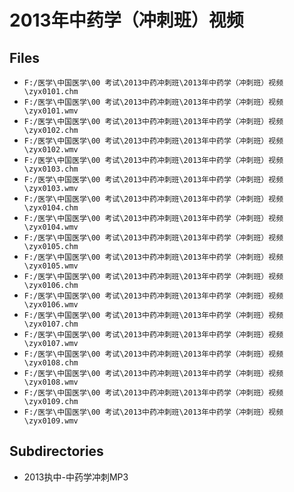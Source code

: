 # 2013年中药学（冲刺班）视频

## Files

- `F:/医学\中国医学\00 考试\2013中药冲刺班\2013年中药学（冲刺班）视频\zyx0101.chm`
- `F:/医学\中国医学\00 考试\2013中药冲刺班\2013年中药学（冲刺班）视频\zyx0101.wmv`
- `F:/医学\中国医学\00 考试\2013中药冲刺班\2013年中药学（冲刺班）视频\zyx0102.chm`
- `F:/医学\中国医学\00 考试\2013中药冲刺班\2013年中药学（冲刺班）视频\zyx0102.wmv`
- `F:/医学\中国医学\00 考试\2013中药冲刺班\2013年中药学（冲刺班）视频\zyx0103.chm`
- `F:/医学\中国医学\00 考试\2013中药冲刺班\2013年中药学（冲刺班）视频\zyx0103.wmv`
- `F:/医学\中国医学\00 考试\2013中药冲刺班\2013年中药学（冲刺班）视频\zyx0104.chm`
- `F:/医学\中国医学\00 考试\2013中药冲刺班\2013年中药学（冲刺班）视频\zyx0104.wmv`
- `F:/医学\中国医学\00 考试\2013中药冲刺班\2013年中药学（冲刺班）视频\zyx0105.chm`
- `F:/医学\中国医学\00 考试\2013中药冲刺班\2013年中药学（冲刺班）视频\zyx0105.wmv`
- `F:/医学\中国医学\00 考试\2013中药冲刺班\2013年中药学（冲刺班）视频\zyx0106.chm`
- `F:/医学\中国医学\00 考试\2013中药冲刺班\2013年中药学（冲刺班）视频\zyx0106.wmv`
- `F:/医学\中国医学\00 考试\2013中药冲刺班\2013年中药学（冲刺班）视频\zyx0107.chm`
- `F:/医学\中国医学\00 考试\2013中药冲刺班\2013年中药学（冲刺班）视频\zyx0107.wmv`
- `F:/医学\中国医学\00 考试\2013中药冲刺班\2013年中药学（冲刺班）视频\zyx0108.chm`
- `F:/医学\中国医学\00 考试\2013中药冲刺班\2013年中药学（冲刺班）视频\zyx0108.wmv`
- `F:/医学\中国医学\00 考试\2013中药冲刺班\2013年中药学（冲刺班）视频\zyx0109.chm`
- `F:/医学\中国医学\00 考试\2013中药冲刺班\2013年中药学（冲刺班）视频\zyx0109.wmv`

## Subdirectories

- 2013执中-中药学冲刺MP3
